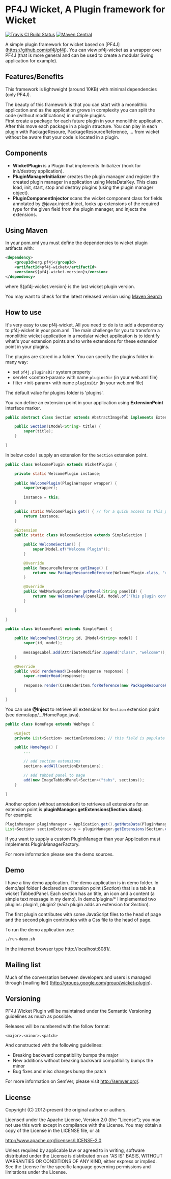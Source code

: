 # PF4J Wicket, A Plugin framework for Wicket


[![Travis CI Build Status](https://travis-ci.org/pf4j/wicket-plugin.png)](https://travis-ci.org/pf4j/wicket-plugin)
[![Maven Central](http://img.shields.io/maven-central/v/org.pf4j/wicket-plugin.svg)](http://search.maven.org/#search|ga|1|wicket-plugin)

A simple plugin framework for wicket based on [PF4J] (https://github.com/pf4j/pf4j). You can view pf4j-wicket as a wrapper over PF4J (that is more general and can be used to create a modular Swing application for example).  

Features/Benefits
-------------------
This framework is lightweight (around 10KB) with minimal dependencies (only PF4J).  

The beauty of this framework is that you can start with a monolithic application and as the application grows in complexity you can split the code (without modifications) in multiple plugins.  
First create a package for each future plugin in your monolithic application. After this move each package in a plugin structure. You can play in each plugin with PackageResoure, PackageResourceReference, ... 
from wicket without be aware that your code is located in a plugin.

Components
-------------------
- **WicketPlugin** is a Plugin that implements IInitializer (hook for init/destroy application).
- **PluginManagerInitializer** creates the plugin manager and register the created plugin manager in application using MetaDataKey.
This class load, init, start, stop and destroy plugins (using the plugin manager object).
- **PluginComponentInjector** scans the wicket component class for fields annotated by @javax.inject.Inject, 
looks up extensions of the required type for the given field from the plugin manager, and injects the extensions.

Using Maven
-------------------
In your pom.xml you must define the dependencies to wicket plugin artifacts with:

```xml
<dependency>
    <groupId>org.pf4j</groupId>
    <artifactId>pf4j-wicket</artifactId>
    <version>${pf4j-wicket.version}</version>
</dependency>
```

where ${pf4j-wicket.version} is the last wicket plugin version.

You may want to check for the latest released version using [Maven Search](http://search.maven.org/#search%7Cga%7C1%7Cpf4j-wicket)

How to use
-------------------
It's very easy to use pf4j-wicket. All you need to do is to add a dependency to pf4j-wicket in your pom.xml.
The main challenge for you to transform a monolithic wicket application in a modular wicket application is to identify what's your extension points and 
to write extensions for these extension point in your plugins.

The plugins are stored in a folder. You can specify the plugins folder in many way:
- set `pf4j.pluginsDir` system property
- servlet \<context-param> with name `pluginsDir` (in your web.xml file)
- filter \<init-param> with name `pluginsDir` (in your web.xml file)   

The default value for plugins folder is 'plugins'.

You can define an extension point in your application using **ExtensionPoint** interface marker.

```java
public abstract class Section extends AbstractImageTab implements ExtensionPoint {

    public Section(IModel<String> title) {
        super(title);
    }

}
```

In below code I supply an extension for the `Section` extension point.

```java
public class WelcomePlugin extends WicketPlugin {

    private static WelcomePlugin instance;
    
    public WelcomePlugin(PluginWrapper wrapper) {
        super(wrapper);
        
        instance = this;
    }

    public static WelcomePlugin get() { // for a quick access to this plugin (it's optional)
        return instance;
    }
    
    @Extension
    public static class WelcomeSection extends SimpleSection {

        public WelcomeSection() {
            super(Model.of("Welcome Plugin"));
        }

        @Override
        public ResourceReference getImage() {
            return new PackageResourceReference(WelcomePlugin.class, "res/datasource.png");
        }

        @Override
        public WebMarkupContainer getPanel(String panelId) {
            return new WelcomePanel(panelId, Model.of("This plugin contributes with a css file to the head of page."));
        }

    }

}

public class WelcomePanel extends SimplePanel {
    
    public WelcomePanel(String id, IModel<String> model) {
        super(id, model);
        
        messageLabel.add(AttributeModifier.append("class", "welcome"));
    }

    @Override
    public void renderHead(IHeaderResponse response) {
        super.renderHead(response);
        
        response.render(CssHeaderItem.forReference(new PackageResourceReference(WelcomePanel.class, "res/welcome.css")));
    }

}
```
	
You can use **@Inject** to retrieve all extensions for `Section` extension point (see demo/app/.../HomePage.java).

```java
public class HomePage extends WebPage {

    @Inject
    private List<Section> sectionExtensions; // this field is populate by pf4j-wicket

    public HomePage() {     
        ...

        // add section extensions
        sections.addAll(sectionExtensions);

        // add tabbed panel to page
        add(new ImageTabbedPanel<Section>("tabs", sections));        
    }
    
}
```

Another option (without annotation) to retrieves all extensions for an extension point is **pluginManager.getExtensions(Section.class)**.   
For example:
	
```java
PluginManager pluginManager = Application.get().getMetaData(PluginManagerInitializer.PLUGIN_MANAGER_KEY);
List<Section> sectionExtensions = pluginManager.getExtensions(Section.class);
```

If you want to supply a custom PluginManager than your Application must implements PluginManagerFactory.

For more information please see the demo sources.

Demo
-------------------
I have a tiny demo application. The demo application is in demo folder.
In demo/api folder I declared an extension point (_Section_) that is a tab in a wicket TabbedPanel.
Each section has an title, an icon and a content (a simple text message in my demo).
In demo/plugins/* I implemented two plugins: plugin1, plugin2 (each plugin adds an extension for _Section_).

The first plugin contributes with some JavaScript files to the head of page and the second plugin contributes with a Css file to the head of page.  

To run the demo application use:  

```bash 
./run-demo.sh
```
    
In the internet browser type http://localhost:8081/.

Mailing list
--------------

Much of the conversation between developers and users is managed through [mailing list] (http://groups.google.com/group/wicket-plugin).

Versioning
------------
PF4J Wicket Plugin will be maintained under the Semantic Versioning guidelines as much as possible.

Releases will be numbered with the follow format:

`<major>.<minor>.<patch>`

And constructed with the following guidelines:

* Breaking backward compatibility bumps the major
* New additions without breaking backward compatibility bumps the minor
* Bug fixes and misc changes bump the patch

For more information on SemVer, please visit http://semver.org/.

License
--------------
Copyright (C) 2012-present the original author or authors.
 
Licensed under the Apache License, Version 2.0 (the "License"); you may not use this work except in compliance with
the License. You may obtain a copy of the License in the LICENSE file, or at:
 
http://www.apache.org/licenses/LICENSE-2.0
 
Unless required by applicable law or agreed to in writing, software distributed under the License is distributed on
an "AS IS" BASIS, WITHOUT WARRANTIES OR CONDITIONS OF ANY KIND, either express or implied. See the License for the
specific language governing permissions and limitations under the License.
